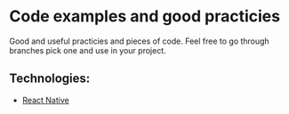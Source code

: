 # Code examples and good practicies

Good and useful practicies and pieces of code.
Feel free to go through branches pick one and use in your project.

## Technologies:

- [React Native](https://github.com/AlbertArakelyan/code-examples-and-good-practices/tree/react-native)

